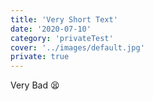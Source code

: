 ```yaml
---
title: 'Very Short Text'
date: '2020-07-10'
category: 'privateTest'
cover: '../images/default.jpg'
private: true
---
```


Very Bad 😫
